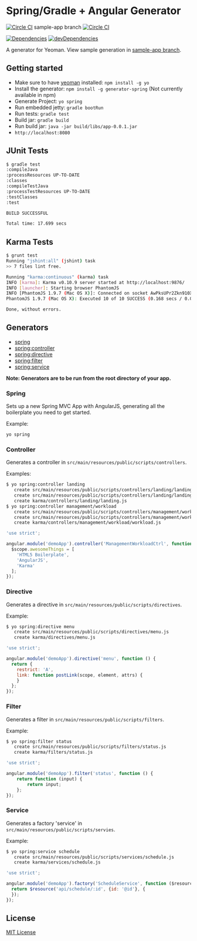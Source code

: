 # Spring/Gradle + Angular Generator

[![Circle CI](https://circleci.com/gh/countableSet/generator-spring.svg?style=badge)](https://circleci.com/gh/countableSet/generator-spring) sample-app branch [![Circle CI](https://circleci.com/gh/countableSet/generator-spring/tree/sample-app.svg?style=badge)](https://circleci.com/gh/countableSet/generator-spring/tree/sample-app)

[![Dependencies](https://david-dm.org/countableset/generator-spring.png)](https://david-dm.org/countableset/generator-spring) [![devDependencies](https://david-dm.org/countableset/generator-spring/dev-status.png)](https://david-dm.org/countableset/generator-spring#info=devDependencies&view=table)

A generator for Yeoman. View sample generation in [sample-app branch](https://github.com/countableSet/generator-spring/tree/sample-app).

## Getting started
- Make sure to have [yeoman](https://github.com/yeoman/yo) installed: `npm install -g yo`
- Install the generator: `npm install -g generator-spring` (Not currently available in npm)
- Generate Project: `yo spring`
- Run embedded jetty: `gradle bootRun`
- Run tests: `gradle test`
- Build jar: `gradle build`
- Run build jar: `java -jar build/libs/app-0.0.1.jar`
- `http://localhost:8080`

## JUnit Tests
``` bash
$ gradle test
:compileJava
:processResources UP-TO-DATE
:classes
:compileTestJava
:processTestResources UP-TO-DATE
:testClasses
:test

BUILD SUCCESSFUL

Total time: 17.699 secs
```

## Karma Tests
``` bash
$ grunt test
Running "jshint:all" (jshint) task
>> 7 files lint free.

Running "karma:continuous" (karma) task
INFO [karma]: Karma v0.10.9 server started at http://localhost:9876/
INFO [launcher]: Starting browser PhantomJS
INFO [PhantomJS 1.9.7 (Mac OS X)]: Connected on socket AwPksUPr2Zkn910XgkRH
PhantomJS 1.9.7 (Mac OS X): Executed 10 of 10 SUCCESS (0.168 secs / 0.039 secs)

Done, without errors.
```

## Generators
* [spring](#spring)
* [spring:controller](#controller)
* [spring:directive](#directive)
* [spring:filter](#filter)
* [spring:service](#service)

**Note: Generators are to be run from the root directory of your app.**

### Spring
Sets up a new Spring MVC App with AngularJS, generating all the boilerplate you need to get started.

Example:
```bash
yo spring
```

### Controller
Generates a controller in `src/main/resources/public/scripts/controllers`.

Examples:
```bash
$ yo spring:controller landing
   create src/main/resources/public/scripts/controllers/landing/landing.js
   create src/main/resources/public/scripts/controllers/landing/landing.html
   create karma/controllers/landing/landing.js
$ yo spring:controller management/workload
   create src/main/resources/public/scripts/controllers/management/workload/workload.js
   create src/main/resources/public/scripts/controllers/management/workload/workload.html
   create karma/controllers/management/workload/workload.js
```

```javascript
'use strict';

angular.module('demoApp').controller('ManagementWorkloadCtrl', function ($scope) {
  $scope.awesomeThings = [
    'HTML5 Boilerplate',
    'AngularJS',
    'Karma'
  ];
});
```

### Directive
Generates a directive in `src/main/resources/public/scripts/directives`.

Example:
```bash
$ yo spring:directive menu
   create src/main/resources/public/scripts/directives/menu.js
   create karma/directives/menu.js
```

```javascript
'use strict';

angular.module('demoApp').directive('menu', function () {
  return {
    restrict: 'A',
    link: function postLink(scope, element, attrs) {
    }
  };
});
```

### Filter
Generates a filter in `src/main/resources/public/scripts/filters`.

Example:
```bash
$ yo spring:filter status
   create src/main/resources/public/scripts/filters/status.js
   create karma/filters/status.js
```

```javascript
'use strict';

angular.module('demoApp').filter('status', function () {
    return function (input) {
        return input;
    };
});
```

### Service
Generates a factory 'service' in `src/main/resources/public/scripts/servies`.

Example:
```bash
$ yo spring:service schedule
   create src/main/resources/public/scripts/services/schedule.js
   create karma/services/schedule.js
```

```javascript
'use strict';

angular.module('demoApp').factory('ScheduleService', function ($resource) {
  return $resource('api/schedule/:id', {id: '@id'}, {
  });
});
```

## License
[MIT License](http://en.wikipedia.org/wiki/MIT_License)
